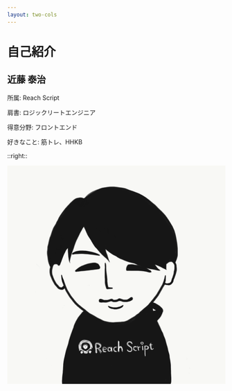 ```yaml
---
layout: two-cols
---
```


<div class="flex h-full flex-col justify-center">
    <h1>自己紹介</h1>
    <div class="mt-10">
        <h2>近藤 泰治</h2>
    </div>
    <div class="mt-6">
        <p>所属: Reach Script</p>
        <p>肩書: ロジックリートエンジニア</p>
        <p>得意分野: フロントエンド</p>
        <p>好きなこと: 筋トレ、HHKB</p>
    </div>
</div>

::right::

<div class="flex items-center justify-center h-full">
    <img class="h-50" src="/assets/profile_image.png" />
</div>
